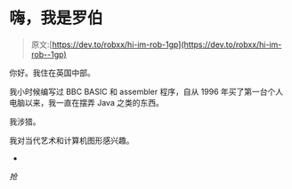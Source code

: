 # 嗨，我是罗伯

> 原文:[https://dev.to/robxx/hi-im-rob-1gp](https://dev.to/robxx/hi-im-rob--1gp)

你好。我住在英国中部。

我小时候编写过 BBC BASIC 和 assembler 程序，自从 1996 年买了第一台个人电脑以来，我一直在摆弄 Java 之类的东西。

我涉猎。

我对当代艺术和计算机图形感兴趣。

-
*抢*